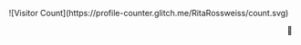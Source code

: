 <p align="center">
![Visitor Count](https://profile-counter.glitch.me/RitaRossweiss/count.svg)
</p>
<p align="right">
  🤡
</p>
